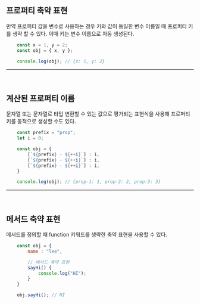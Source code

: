 ## 프로퍼티 축약 표현

만약 프로퍼티 값을 변수로 사용하는 경우 키와 값이 동일한 변수 이름일 때 프로퍼티 키를 생략 할 수 있다. 이때 키는 변수 이름으로 자동 생성된다.

```javascript
    const x = 1, y = 2;
    const obj = { x, y };

    console.log(obj); // {x: 1, y: 2}
```
<hr><br>

## 계산된 프로퍼티 이름

문자열 또는 문자열로 타입 변환할 수 있는 값으로 평가되는 표현식을 사용해 프로퍼티 키를 동적으로 생성할 수도 있다.

```javascript
    const prefix = "prop";
    let i = 0;

    const obj = {
        [`${prefix} - ${++i}`] : i,
        [`${prefix} - ${++i}`] : i,
        [`${prefix} - ${++i}`] : i,
    }

    console.log(obj); // {prop-1: 1, prop-2: 2, prop-3: 3}
```
<hr><br>

## 메서드 축약 표현

메서드를 정의할 때 function 키워드를 생략한 축약 표현을 사용할 수 있다.

```javascript
    const obj = {
        name : "lee",

        // 메서드 축약 표현
        sayHi() {
            console.log("HI");
        }
    }

    obj.sayHi(); // HI
```

